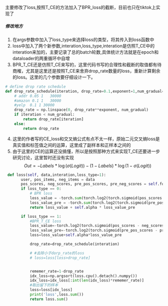 主要修改了loss,按照T_CE的方法加入了BPR_loss的截断，目前也只在tiktok上实现了
##### 修改地方
1. 在args参数中加入了loss_type来选择loss的类型，将其传入到loss函数中
2. loss中加入了两个新参数,interation,loss_type,interation是仿照T_CE中的interation来加的，主要记录了总的batch轮数,具体统计方法就是在epoch和dataloader的两重循环中自增
3. BPR_T_CE还是仿照T_CE来写的，这里代码书写的合理性和截断的取值都有待商榷，尤其是这里还是按照T_CE来舍弃drop_rate数量的loss，重新计算剩余的loss。这里的几个参数要仔细设计一下。
``` python
# define drop rate schedule
def drop_rate_schedule(iteration, drop_rate=0.1,exponent=1,num_gradual=30000 ):
    # addr 0.05 1   30000
    #amazon 0.1 1   30000
    #yelp  0.1 1 30000
	drop_rate = np.linspace(0, drop_rate**exponent, num_gradual)
	if iteration < num_gradual:
		return drop_rate[iteration]
	else:
		return drop_rate
```
4. 这里的作者写的CE_loss和交叉熵公式有点不太一样，原始二元交叉熵loss是真实值和标签值之间的运算，这里成了副样本和正样本之间的
5. 由于这里的CE的运算还没搞懂，所以是按照那种方式来实现T_CE还要进一步研究讨论，这里暂时还没有实现
$$ Out = -Labels * \log(\sigma(Logit)) - (1 - Labels) * \log(1 - \sigma(Logit)) $$
 ```python
  def loss(self, data,interation,loss_type=1):
        user, pos_items, neg_items = data
        pos_scores, neg_scores, pre_pos_scores, pre_neg_scores = self.forward(user.to(device), pos_items.to(device), neg_items.to(device))
        if loss_type == 0:
            # BPR loss
            loss_value = -torch.sum(torch.log2(torch.sigmoid(pos_scores - neg_scores)))
            loss_value_pre = -torch.sum(torch.log2(torch.sigmoid(pre_pos_scores - pre_neg_scores)))
            return loss_value + self.alpha * loss_value_pre

        if loss_type == 1:
            #BPR_T_CE loss
            loss_value=-torch.log2(torch.sigmoid(pos_scores - neg_scores))
            loss_value_pre=-torch.log2(torch.sigmoid(pre_pos_scores - pre_neg_scores))
            loss=loss_value+self.alpha*loss_value_pre

            drop_rate=drop_rate_schedule(interation)

            # #去除小于dorp_rate的loss
            # loss=loss[loss>drop_rate]


            rememer_rate=1-drop_rate
            idx_loss=np.argsort(loss.cpu().detach().numpy())
            idx_loss=idx_loss[:int(len(idx_loss)*rememer_rate)]
            #取出留下的样本
            loss=loss[idx_loss]
            print('loss',loss.sum())
            return loss.sum()
 ```
